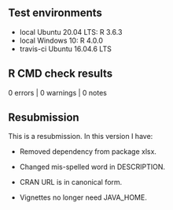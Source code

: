 ## Test environments

* local Ubuntu 20.04 LTS: R 3.6.3
* local Windows 10: R 4.0.0
* travis-ci Ubuntu 16.04.6 LTS

## R CMD check results

0 errors | 0 warnings | 0 notes

## Resubmission

This is a resubmission. In this version I have:

* Removed dependency from package xlsx.

* Changed mis-spelled word in DESCRIPTION.

* CRAN URL is in canonical form.

* Vignettes no longer need JAVA_HOME.
